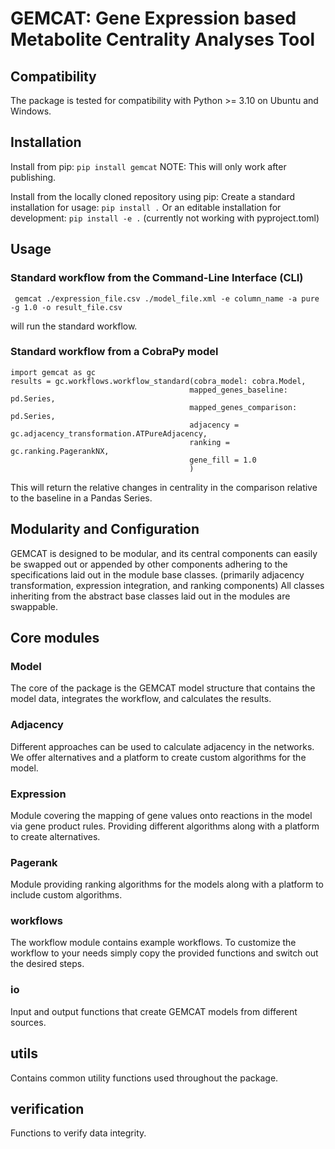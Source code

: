 # GEMCAT: Gene Expression based Metabolite Centrality Analyses Tool

## Compatibility
The package is tested for compatibility with Python >= 3.10 on Ubuntu and Windows.

## Installation
Install from pip:
```pip install gemcat```
NOTE: This will only work after publishing. 

Install from the locally cloned repository using pip: 
Create a standard installation for usage: ```pip install .```
Or an editable installation for development: ```pip install -e .``` (currently not working with pyproject.toml)


## Usage

### Standard workflow from the Command-Line Interface (CLI)
` gemcat ./expression_file.csv ./model_file.xml -e column_name -a pure -g 1.0 -o result_file.csv`

will run the standard workflow.

### Standard workflow from a CobraPy model
```
import gemcat as gc
results = gc.workflows.workflow_standard(cobra_model: cobra.Model,
                                        mapped_genes_baseline: pd.Series,
                                        mapped_genes_comparison: pd.Series,
                                        adjacency = gc.adjacency_transformation.ATPureAdjacency,
                                        ranking = gc.ranking.PagerankNX,
                                        gene_fill = 1.0
                                        )
```
This will return the relative changes in centrality in the comparison relative to the baseline in a Pandas Series.

## Modularity and Configuration
GEMCAT is designed to be modular, and its central components can easily be swapped out or appended by other components adhering to the specifications laid out in the module base classes. (primarily adjacency transformation, expression integration, and ranking components)
All classes inheriting from the abstract base classes laid out in the modules are swappable.

## Core modules
### Model
The core of the package is the GEMCAT model structure that contains the model data, integrates the workflow, and calculates the results.
### Adjacency
Different approaches can be used to calculate adjacency in the networks.
We offer alternatives and a platform to create custom algorithms for the model.
### Expression
Module covering the mapping of gene values onto reactions in the model via gene product rules.
Providing different algorithms along with a platform to create alternatives.
### Pagerank
Module providing ranking algorithms for the models along with a platform to include custom algorithms.
### workflows
The workflow module contains example workflows.
To customize the workflow to your needs simply copy the provided functions and switch out the desired steps.
### io
Input and output functions that create GEMCAT models from different sources.
## utils
Contains common utility functions used throughout the package.
## verification
Functions to verify data integrity.
